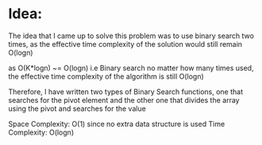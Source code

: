 # Idea:

The idea that I came up to solve this problem was to use binary search two times, as the effective time complexity of the solution would still remain O(logn)

as O(K*logn) ~= O(logn)
i.e Binary search no matter how many times used, the effective time complexity of the algorithm is still O(logn)

Therefore, I have written two types of Binary Search functions, one that searches for the pivot element and the other one that divides the array using the pivot and searches for the value

Space Complexity: O(1)
since no extra data structure is used 
Time Complexity: O(logn)